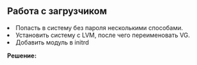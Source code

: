 ## Работа с загрузчиком

<li> Попасть в систему без пароля несколькими способами.</li>
<li> Установить систему с LVM, после чего переименовать VG.</li>
<li> Добавить модуль в initrd</li> 

**Решение:**<br>

